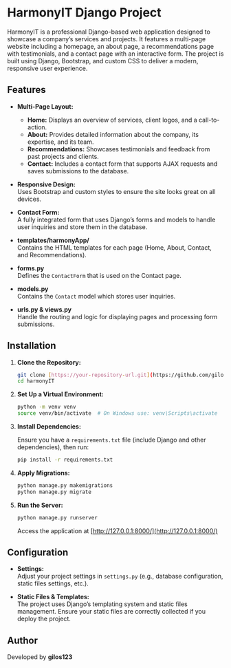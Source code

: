 
# HarmonyIT Django Project

HarmonyIT is a professional Django-based web application designed to showcase a company’s services and projects. It features a multi-page website including a homepage, an about page, a recommendations page with testimonials, and a contact page with an interactive form. The project is built using Django, Bootstrap, and custom CSS to deliver a modern, responsive user experience.

## Features

- **Multi-Page Layout:**  
  - **Home:** Displays an overview of services, client logos, and a call-to-action.
  - **About:** Provides detailed information about the company, its expertise, and its team.
  - **Recommendations:** Showcases testimonials and feedback from past projects and clients.
  - **Contact:** Includes a contact form that supports AJAX requests and saves submissions to the database.

- **Responsive Design:**  
  Uses Bootstrap and custom styles to ensure the site looks great on all devices.

- **Contact Form:**  
  A fully integrated form that uses Django’s forms and models to handle user inquiries and store them in the database.

- **templates/harmonyApp/**  
  Contains the HTML templates for each page (Home, About, Contact, and Recommendations).

- **forms.py**  
  Defines the `ContactForm` that is used on the Contact page.

- **models.py**  
  Contains the `Contact` model which stores user inquiries.

- **urls.py & views.py**  
  Handle the routing and logic for displaying pages and processing form submissions.

## Installation

1. **Clone the Repository:**

   ```bash
   git clone [https://your-repository-url.git](https://github.com/gilos123/Hamrmony)
   cd harmonyIT
   ```

2. **Set Up a Virtual Environment:**

   ```bash
   python -m venv venv
   source venv/bin/activate  # On Windows use: venv\Scripts\activate
   ```

3. **Install Dependencies:**

   Ensure you have a `requirements.txt` file (include Django and other dependencies), then run:

   ```bash
   pip install -r requirements.txt
   ```

4. **Apply Migrations:**

   ```bash
   python manage.py makemigrations
   python manage.py migrate
   ```

5. **Run the Server:**

   ```bash
   python manage.py runserver
   ```

   Access the application at [http://127.0.0.1:8000/](http://127.0.0.1:8000/)

## Configuration

- **Settings:**  
  Adjust your project settings in `settings.py` (e.g., database configuration, static files settings, etc.).

- **Static Files & Templates:**  
  The project uses Django’s templating system and static files management. Ensure your static files are correctly collected if you deploy the project.


## Author

Developed by **gilos123**

